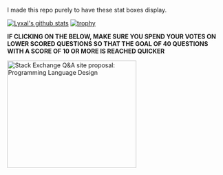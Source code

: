 I made this repo purely to have these stat boxes display.

[![Lyxal's github stats](https://github-readme-stats.vercel.app/api?username=Lyxal&theme=dark)](https://github.com/anuraghazra/github-readme-stats)
[![trophy](https://github-profile-trophy.vercel.app/?username=Lyxal&theme=onedark)](https://github.com/ryo-ma/github-profile-trophy)

**IF CLICKING ON THE BELOW, MAKE SURE YOU SPEND YOUR VOTES ON LOWER SCORED QUESTIONS SO THAT THE GOAL OF 40 QUESTIONS WITH A SCORE OF 10 OR MORE IS REACHED QUICKER**

<a href="https://area51.stackexchange.com/proposals/127456/programming-language-design?referrer=OTVhMTIwM2ZmNDM1MDM2MjE3NmRhNWZhYzc0ZDVmOGY3MjM1ODMzOGFmYjM3ODczNTRmMDAzNjAzMTFkZjk0ZqE3XXfOVJJguMvapFh0InUXBK3LqDzyar8wKa_QeXJe0"><img src="https://area51.stackexchange.com/ads/proposal/127456.png" width="300" height="250" alt="Stack Exchange Q&A site proposal: Programming Language Design" /></a>

